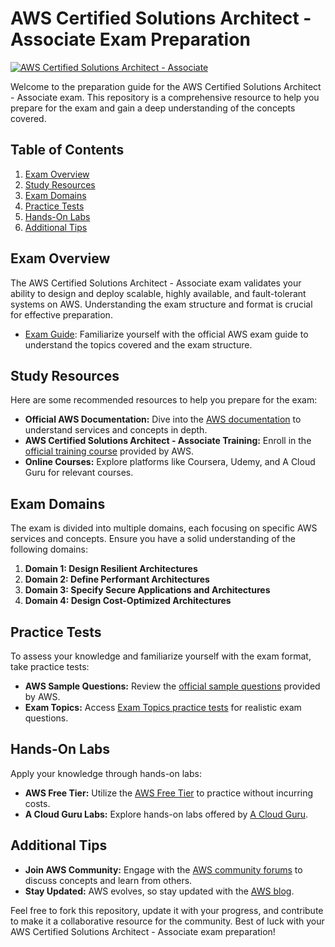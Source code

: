 # AWS Certified Solutions Architect - Associate Exam Preparation

[![AWS Certified Solutions Architect - Associate](https://img.shields.io/badge/AWS-Certified-orange?style=flat&logo=amazon-aws)](https://aws.amazon.com/certification/certified-solutions-architect-associate/)

Welcome to the preparation guide for the AWS Certified Solutions Architect - Associate exam. This repository is a comprehensive resource to help you prepare for the exam and gain a deep understanding of the concepts covered.

## Table of Contents

1. [Exam Overview](#exam-overview)
2. [Study Resources](#study-resources)
3. [Exam Domains](#exam-domains)
4. [Practice Tests](#practice-tests)
5. [Hands-On Labs](#hands-on-labs)
6. [Additional Tips](#additional-tips)

## Exam Overview

The AWS Certified Solutions Architect - Associate exam validates your ability to design and deploy scalable, highly available, and fault-tolerant systems on AWS. Understanding the exam structure and format is crucial for effective preparation.

- [Exam Guide](https://aws.amazon.com/certification/certified-solutions-architect-associate/): Familiarize yourself with the official AWS exam guide to understand the topics covered and the exam structure.

## Study Resources

Here are some recommended resources to help you prepare for the exam:

- **Official AWS Documentation:** Dive into the [AWS documentation](https://docs.aws.amazon.com/) to understand services and concepts in depth.
- **AWS Certified Solutions Architect - Associate Training:** Enroll in the [official training course](https://www.aws.training/Details/Curriculum?id=20685) provided by AWS.
- **Online Courses:** Explore platforms like Coursera, Udemy, and A Cloud Guru for relevant courses.

## Exam Domains

The exam is divided into multiple domains, each focusing on specific AWS services and concepts. Ensure you have a solid understanding of the following domains:

1. **Domain 1: Design Resilient Architectures**
2. **Domain 2: Define Performant Architectures**
3. **Domain 3: Specify Secure Applications and Architectures**
4. **Domain 4: Design Cost-Optimized Architectures**

## Practice Tests

To assess your knowledge and familiarize yourself with the exam format, take practice tests:

- **AWS Sample Questions:** Review the [official sample questions](https://www.aws.training/certification?src=exam-prep) provided by AWS.
- **Exam Topics:** Access [Exam Topics practice tests](https://www.examtopics.com/exams/amazon/aws-certified-solutions-architect-associate-saa-c03/) for realistic exam questions.

## Hands-On Labs

Apply your knowledge through hands-on labs:

- **AWS Free Tier:** Utilize the [AWS Free Tier](https://aws.amazon.com/free/) to practice without incurring costs.
- **A Cloud Guru Labs:** Explore hands-on labs offered by [A Cloud Guru](https://acloudguru.com/hands-on-labs).

## Additional Tips

- **Join AWS Community:** Engage with the [AWS community forums](https://forums.aws.amazon.com/) to discuss concepts and learn from others.
- **Stay Updated:** AWS evolves, so stay updated with the [AWS blog](https://aws.amazon.com/blogs/).

Feel free to fork this repository, update it with your progress, and contribute to make it a collaborative resource for the community. Best of luck with your AWS Certified Solutions Architect - Associate exam preparation!
